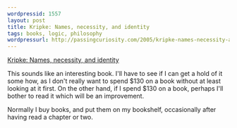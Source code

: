 ```yaml
---
wordpressid: 1557
layout: post
title: Kripke: Names, necessity, and identity
tags: books, logic, philosophy
wordpressurl: http://passingcuriosity.com/2005/kripke-names-necessity-and-identity/
---
```


[Kripke: Names, necessity, and identity][1]

[1]: http://ndpr.icaap.org/content/archives/2004/10/nelson-hughes.html

This sounds like an interesting book. I'll have to see if I can get a hold of
it some how, as I don't really want to spend $130 on a book without at least
looking at it first. On the other hand, if I spend $130 on a book, perhaps I'll
bother to read it which will be an improvement.

Normally I buy books, and put them on my bookshelf, occasionally after having
read a chapter or two.
